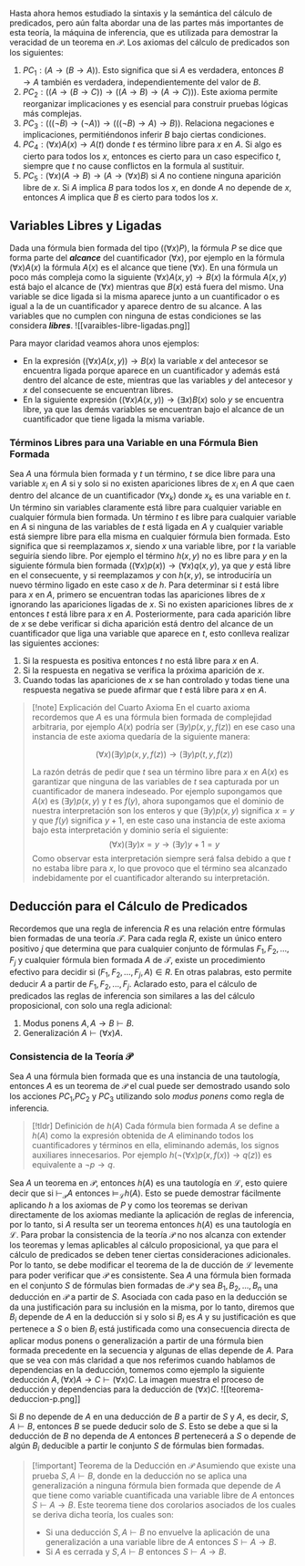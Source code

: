 Hasta ahora hemos estudiado la sintaxis y la semántica del cálculo de predicados, pero aún falta abordar una de las partes más importantes de esta teoría, la máquina de inferencia, que es utilizada para demostrar la veracidad de un teorema en $\mathcal{P}$. Los axiomas del cálculo de predicados son los siguientes:
1. $PC_1: (A \rightarrow (B \rightarrow A))$. Esto significa que si $A$ es verdadera, entonces $B→A$ también es verdadera, independientemente del valor de $B$.
2. $PC_2: ((A \rightarrow (B \rightarrow C)) \rightarrow ((A \rightarrow B) \rightarrow (A \rightarrow C)))$. Este axioma permite reorganizar implicaciones y es esencial para construir pruebas lógicas más complejas.
3. $PC_3: (((¬B) \rightarrow (¬A)) \rightarrow (((¬B) \rightarrow A) \rightarrow B))$. Relaciona negaciones e implicaciones, permitiéndonos inferir $B$ bajo ciertas condiciones.
4. $PC_4: (\forall x)A(x) \rightarrow A(t)$ donde $t$ es término libre para $x$ en $A$. Si algo es cierto para todos los $x$, entonces es cierto para un caso especifico $t$, siempre que $t$ no cause conflictos en la formula al sustituir.
5. $PC_5:(\forall x)( A \rightarrow B)\rightarrow(A \rightarrow (\forall x)B)$ si $A$ no contiene ninguna aparición libre de $x$. Si $A$ implica $B$ para todos los $x$, en donde $A$ no depende de $x$, entonces $A$ implica que $B$ es cierto para todos los $x$.
## Variables Libres y Ligadas
Dada una fórmula bien formada del tipo $((\forall x) P)$, la fórmula $P$ se dice que forma parte del ***alcance*** del cuantificador $(\forall x)$, por ejemplo en la fórmula $(\forall x)A(x)$ la fórmula $A(x)$ es el alcance que tiene $(\forall x)$. En una fórmula un poco más compleja como la siguiente $(\forall x)A(x, y) \rightarrow B(x)$ la fórmula $A(x, y)$ está bajo el alcance de $(\forall x)$ mientras que $B(x)$ está fuera del mismo.
Una variable se dice ligada si la misma aparece junto a un cuantificador o es igual a la de un cuantificador y aparece dentro de su alcance. A las variables que no cumplen con ninguna de estas condiciones se las considera ***libres***. 
![[varaibles-libre-ligadas.png]]

Para mayor claridad veamos ahora unos ejemplos:
- En la expresión $((\forall x)A(x, y)) \rightarrow B(x)$ la variable $x$ del antecesor se encuentra ligada porque aparece en un cuantificador y además está dentro del alcance de este, mientras que las variables $y$ del antecesor y $x$ del consecuente se encuentran libres.
- En la siguiente expresión $((\forall x)A(x, y)) \rightarrow (\exists x)B(x)$ solo $y$ se encuentra libre, ya que las demás variables se encuentran bajo el alcance de un cuantificador que tiene ligada la misma variable.

### Términos Libres para una Variable en una Fórmula Bien Formada
Sea $A$ una fórmula bien formada y $t$ un término, $t$ se dice libre para una variable $x_i$ en $A$ si y solo si no existen apariciones libres de $x_i$ en $A$ que caen dentro del alcance de un cuantificador $(\forall x_k)$ donde $x_k$ es una variable en $t$.
Un término sin variables claramente está libre para cualquier variable en cualquier fórmula bien formada. Un término $t$ es libre para cualquier variable en $A$ si ninguna de las variables de $t$ está ligada en $A$ y cualquier variable está siempre libre para ella misma en cualquier fórmula bien formada. Esto significa que si reemplazamos $x$, siendo $x$ una variable libre, por $t$ la variable seguiría siendo libre. Por ejemplo el término $h(x,y)$ no es libre para $y$ en la siguiente fórmula bien formada $((\forall x) p(x)) \rightarrow (\forall x)q(x, y)$, ya que $y$ está libre en el consecuente, y si reemplazamos $y$ con $h(x, y)$, se introduciría un nuevo término ligado en este caso $x$ de $h$.
Para determinar si $t$ está libre para $x$ en $A$, primero se encuentran todas las apariciones libres de $x$ ignorando las apariciones ligadas de $x$. Si no existen apariciones libres de $x$ entonces $t$ está libre para $x$ en $A$. Posteriormente, para cada aparición libre de $x$ se debe verificar si dicha aparición está dentro del alcance de un cuantificador que liga una variable que aparece en $t$, esto conlleva realizar las siguientes acciones:
1. Si la respuesta es positiva entonces $t$ no está libre para $x$ en $A$.
2. Si la respuesta en negativa se verifica la próxima aparición de $x$.
3. Cuando todas las apariciones de $x$ se han controlado y todas tiene una respuesta negativa se puede afirmar que $t$ está libre para $x$ en $A$.

>[!note] Explicación del Cuarto Axioma
>En el cuarto axioma recordemos que $A$ es una fórmula bien formada de complejidad arbitraria, por ejemplo $A(x)$ podría ser $(\exists y)p(x, y, f(z))$ en ese caso una instancia de este axioma quedaría de la siguiente manera:
>
>$$(\forall x)(\exists y)p(x, y, f(z)) \rightarrow (\exists y)p(t, y, f(z))$$
>
>La razón detrás de pedir que $t$ sea un término libre para $x$ en $A(x)$ es garantizar que ninguna de las variables de $t$ sea capturada por un cuantificador de manera indeseado. Por ejemplo supongamos que $A(x)$ es $(\exists y)p(x, y)$ y $t$ es $f(y)$, ahora supongamos que el dominio de nuestra interpretación son los enteros y que $(\exists y)p(x, y)$ significa $x = y$ y que $f(y)$ significa $y + 1$, en este caso una instancia de este axioma bajo esta interpretación y dominio sería el siguiente:
>$$(\forall x)(\exists y)x = y \rightarrow (\exists y) y + 1 = y$$
>Como observar esta interpretación siempre será falsa debido a que $t$ no estaba libre para $x$, lo que provoco que el término sea alcanzado indebidamente por el cuantificador alterando su interpretación.
## Deducción para el Cálculo de Predicados
Recordemos que una regla de inferencia $R$ es una relación entre fórmulas bien formadas de una teoría $\mathcal{T}$. Para cada regla $R$, existe un único entero positivo $j$ que determina que para cualquier conjunto de fórmulas $F_1, F_2, ..., F_j$ y cualquier fórmula bien formada $A$ de $\mathcal{T}$, existe un procedimiento efectivo para decidir si $(F_1, F_2, ..., F_j, A) \in R$. En otras palabras, esto permite deducir $A$ a partir de $F_1, F_2, ..., F_j$.
Aclarado esto, para el cálculo de predicados las reglas de inferencia son similares a las del cálculo proposicional, con solo una regla adicional:
1. Modus ponens $A, A\rightarrow B \vdash B$.
2. Generalización $A \vdash (\forall x)A$.
### Consistencia de la Teoría $\mathcal{P}$
Sea $A$ una fórmula bien formada que es una instancia de una tautología, entonces $A$ es un teorema de $\mathcal{P}$ el cual puede ser demostrado usando solo los acciones $PC_1$,$PC_2$ y $PC_3$ utilizando solo *modus ponens* como regla de inferencia.
>[!tldr] Definición de $h(A)$
>Cada fórmula bien formada $A$ se define a $h(A)$ como la expresión obtenida de $A$ eliminando todos los cuantificadores y términos en ella, eliminando además, los signos auxiliares innecesarios. Por ejemplo $h(¬(\forall x)p(x,f(x)) \rightarrow q(z))$ es equivalente a $¬p \rightarrow q$.

Sea $A$ un teorema en $\mathcal{P}$, entonces $h(A)$ es una tautología en $\mathcal{L}$, esto quiere decir que si $\vdash_\mathcal{P} A$ entonces $\vDash_\mathcal{L} h(A)$. Esto se puede demostrar fácilmente aplicando $h$ a los axiomas de $P$ y como los teoremas se derivan directamente de los axiomas mediante la aplicación de reglas de inferencia, por lo tanto, si $A$ resulta ser un teorema entonces $h(A)$ es una tautología en $\mathcal{L}$.
Para probar la consistencia de la teoría $\mathcal{P}$ no nos alcanza con extender los teoremas y lemas aplicables al cálculo proposicional, ya que para el cálculo de predicados se deben tener ciertas consideraciones adicionales. Por lo tanto, se debe modificar el teorema de la de ducción de $\mathcal{L}$ levemente para poder verificar que $\mathcal{P}$ es consistente.
Sea $A$ una fórmula bien formada en el conjunto $S$ de fórmulas bien formadas de $\mathcal{P}$ y sea $B_1, B_2, ..., B_n$ una deducción en $\mathcal{P}$ a partir de $S$. Asociada con cada paso en la deducción se da una justificación para su inclusión en la misma, por lo tanto, diremos que $B_i$ depende de $A$ en la deducción si y solo si $B_i$ es $A$ y su justificación es que pertenece a $S$ o bien $B_i$ está justificada como una consecuencia directa de aplicar modus ponens o generalización a partir de una fórmula bien formada precedente en la secuencia y algunas de ellas depende de $A$.
Para que se vea con más claridad a que nos referimos cuando hablamos de dependencias en la deducción, tomemos como ejemplo la siguiente deducción $A, (\forall x)A \rightarrow C \vdash (\forall x) C$. La imagen muestra el proceso de deducción y dependencias para la deducción de $(\forall x)C$.
![[teorema-deduccion-p.png]]

Si $B$ no depende de $A$ en una deducción de $B$ a partir de $S$ y $A$, es decir, $S, A \vdash B$, entonces $B$ se puede deducir solo de $S$. Esto se debe a que si la deducción de $B$ no dependa de $A$ entonces $B$ pertenecerá a $S$ o depende de algún $B_i$ deducible a partir le conjunto $S$ de fórmulas bien formadas.
>[!important] Teorema de la Deducción en $\mathcal{P}$
>Asumiendo que existe una prueba $S, A \vdash B$, donde en la deducción no se aplica una generalización a ninguna fórmula bien formada que depende de $A$ que tiene como variable cuantificada una variable libre de $A$ entonces $S \vdash A \rightarrow B$.
>Este teorema tiene dos corolarios asociados de los cuales se deriva dicha teoría, los cuales son:
>- Si una deducción $S, A \vdash B$ no envuelve la aplicación de una generalización a una variable libre de $A$ entonces $S \vdash A \rightarrow B$.
>- Si $A$ es cerrada y $S, A \vdash B$ entonces $S \vdash A \rightarrow B$.
